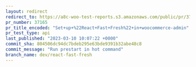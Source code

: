 ```yaml
---
layout: redirect
redirect_to: https://a8c-woo-test-reports.s3.amazonaws.com/public/pr/37165/api/index.html
pr_number: 37165
pr_title_encoded: "Set+up+%22React+Fast+Fresh%22+in+woocommerce-admin"
pr_test_type: api
last_published: "2023-03-10 10:07:22 +0000"
commit_sha: 804506dc94dc7bdeb295e63bde9391b32abe48c8
commit_message: "Run prestart in hot command"
branch_name: dev/react-fast-fresh
---
```

